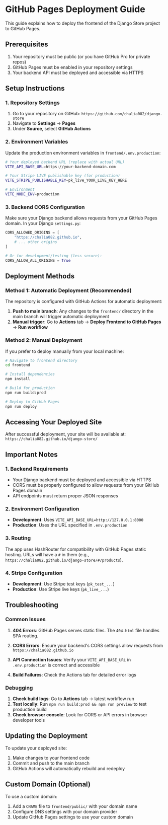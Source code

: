 # GitHub Pages Deployment Guide

This guide explains how to deploy the frontend of the Django Store project to GitHub Pages.

## Prerequisites

1. Your repository must be public (or you have GitHub Pro for private repos)
2. GitHub Pages must be enabled in your repository settings
3. Your backend API must be deployed and accessible via HTTPS

## Setup Instructions

### 1. Repository Settings

1. Go to your repository on GitHub: `https://github.com/chalia082/django-store`
2. Navigate to **Settings** → **Pages**
3. Under **Source**, select **GitHub Actions**

### 2. Environment Variables

Update the production environment variables in `frontend/.env.production`:

```bash
# Your deployed backend URL (replace with actual URL)
VITE_API_BASE_URL=https://your-backend-domain.com

# Your Stripe LIVE publishable key (for production)
VITE_STRIPE_PUBLISHABLE_KEY=pk_live_YOUR_LIVE_KEY_HERE

# Environment
VITE_NODE_ENV=production
```

### 3. Backend CORS Configuration

Make sure your Django backend allows requests from your GitHub Pages domain. In your Django `settings.py`:

```python
CORS_ALLOWED_ORIGINS = [
    "https://chalia082.github.io",
    # ... other origins
]

# Or for development/testing (less secure):
CORS_ALLOW_ALL_ORIGINS = True
```

## Deployment Methods

### Method 1: Automatic Deployment (Recommended)

The repository is configured with GitHub Actions for automatic deployment:

1. **Push to main branch**: Any changes to the `frontend/` directory in the main branch will trigger automatic deployment
2. **Manual trigger**: Go to **Actions** tab → **Deploy Frontend to GitHub Pages** → **Run workflow**

### Method 2: Manual Deployment

If you prefer to deploy manually from your local machine:

```bash
# Navigate to frontend directory
cd frontend

# Install dependencies
npm install

# Build for production
npm run build:prod

# Deploy to GitHub Pages
npm run deploy
```

## Accessing Your Deployed Site

After successful deployment, your site will be available at:
`https://chalia082.github.io/django-store/`

## Important Notes

### 1. Backend Requirements

- Your Django backend must be deployed and accessible via HTTPS
- CORS must be properly configured to allow requests from your GitHub Pages domain
- API endpoints must return proper JSON responses

### 2. Environment Configuration

- **Development**: Uses `VITE_API_BASE_URL=http://127.0.0.1:8000`
- **Production**: Uses the URL specified in `.env.production`

### 3. Routing

The app uses HashRouter for compatibility with GitHub Pages static hosting. URLs will have a `#` in them (e.g., `https://chalia082.github.io/django-store/#/products`).

### 4. Stripe Configuration

- **Development**: Use Stripe test keys (`pk_test_...`)
- **Production**: Use Stripe live keys (`pk_live_...`)

## Troubleshooting

### Common Issues

1. **404 Errors**: GitHub Pages serves static files. The `404.html` file handles SPA routing.

2. **CORS Errors**: Ensure your backend's CORS settings allow requests from `https://chalia082.github.io`

3. **API Connection Issues**: Verify your `VITE_API_BASE_URL` in `.env.production` is correct and accessible

4. **Build Failures**: Check the Actions tab for detailed error logs

### Debugging

1. **Check build logs**: Go to **Actions** tab → latest workflow run
2. **Test locally**: Run `npm run build:prod && npm run preview` to test production build
3. **Check browser console**: Look for CORS or API errors in browser developer tools

## Updating the Deployment

To update your deployed site:

1. Make changes to your frontend code
2. Commit and push to the main branch
3. GitHub Actions will automatically rebuild and redeploy

## Custom Domain (Optional)

To use a custom domain:

1. Add a `CNAME` file to `frontend/public/` with your domain name
2. Configure DNS settings with your domain provider
3. Update GitHub Pages settings to use your custom domain

